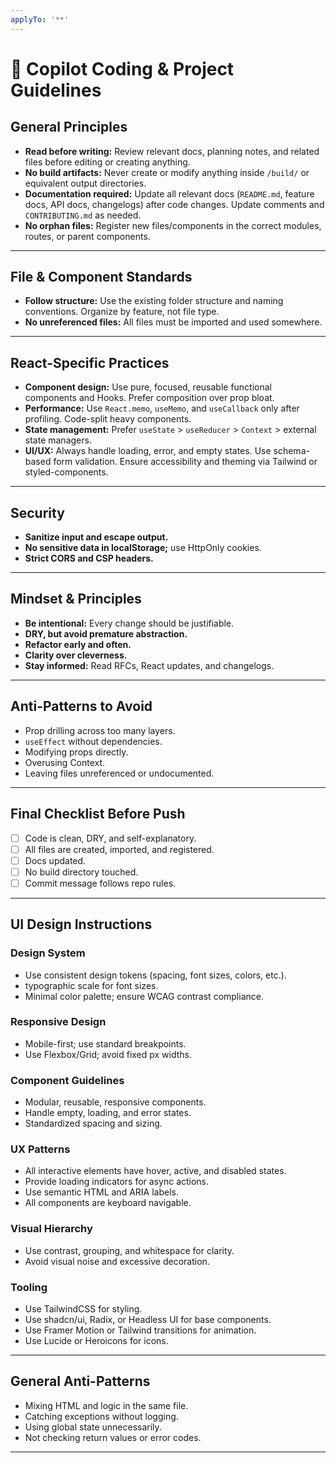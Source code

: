 ```yaml
---
applyTo: '**'
---
```


# 📝 Copilot Coding & Project Guidelines

## General Principles

- **Read before writing:** Review relevant docs, planning notes, and related files before editing or creating anything.
- **No build artifacts:** Never create or modify anything inside `/build/` or equivalent output directories.
- **Documentation required:** Update all relevant docs (`README.md`, feature docs, API docs, changelogs) after code changes. Update comments and `CONTRIBUTING.md` as needed.
- **No orphan files:** Register new files/components in the correct modules, routes, or parent components.

---

## File & Component Standards

- **Follow structure:** Use the existing folder structure and naming conventions. Organize by feature, not file type.
- **No unreferenced files:** All files must be imported and used somewhere.

---

## React-Specific Practices

- **Component design:** Use pure, focused, reusable functional components and Hooks. Prefer composition over prop bloat.
- **Performance:** Use `React.memo`, `useMemo`, and `useCallback` only after profiling. Code-split heavy components.
- **State management:** Prefer `useState` > `useReducer` > `Context` > external state managers.
- **UI/UX:** Always handle loading, error, and empty states. Use schema-based form validation. Ensure accessibility and theming via Tailwind or styled-components.

---

## Security

- **Sanitize input and escape output.**
- **No sensitive data in localStorage;** use HttpOnly cookies.
- **Strict CORS and CSP headers.**

---

## Mindset & Principles

- **Be intentional:** Every change should be justifiable.
- **DRY, but avoid premature abstraction.**
- **Refactor early and often.**
- **Clarity over cleverness.**
- **Stay informed:** Read RFCs, React updates, and changelogs.

---

## Anti-Patterns to Avoid

- Prop drilling across too many layers.
- `useEffect` without dependencies.
- Modifying props directly.
- Overusing Context.
- Leaving files unreferenced or undocumented.

---

## Final Checklist Before Push

- [ ] Code is clean, DRY, and self-explanatory.
- [ ] All files are created, imported, and registered.
- [ ] Docs updated.
- [ ] No build directory touched.
- [ ] Commit message follows repo rules.

---

## UI Design Instructions

### Design System

- Use consistent design tokens (spacing, font sizes, colors, etc.).
- typographic scale for font sizes.
- Minimal color palette; ensure WCAG contrast compliance.

### Responsive Design

- Mobile-first; use standard breakpoints.
- Use Flexbox/Grid; avoid fixed px widths.

### Component Guidelines

- Modular, reusable, responsive components.
- Handle empty, loading, and error states.
- Standardized spacing and sizing.

### UX Patterns

- All interactive elements have hover, active, and disabled states.
- Provide loading indicators for async actions.
- Use semantic HTML and ARIA labels.
- All components are keyboard navigable.

### Visual Hierarchy

- Use contrast, grouping, and whitespace for clarity.
- Avoid visual noise and excessive decoration.

### Tooling

- Use TailwindCSS for styling.
- Use shadcn/ui, Radix, or Headless UI for base components.
- Use Framer Motion or Tailwind transitions for animation.
- Use Lucide or Heroicons for icons.

---


## General Anti-Patterns

- Mixing HTML and logic in the same file.
- Catching exceptions without logging.
- Using global state unnecessarily.
- Not checking return values or error codes.

---

